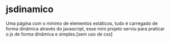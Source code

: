 # jsdinamico
Uma página com o mínimo de elementos estáticos, tudo é carregado de forma dinâmica através do javascript, esse mini projeto serviu para praticar o js de forma dinâmica e simples.[sem uso de css]

